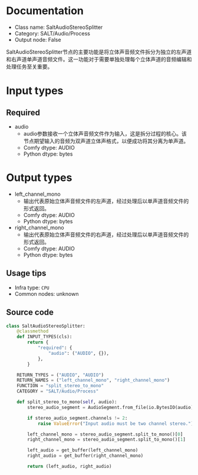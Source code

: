 
# Documentation
- Class name: SaltAudioStereoSplitter
- Category: SALT/Audio/Process
- Output node: False

SaltAudioStereoSplitter节点的主要功能是将立体声音频文件拆分为独立的左声道和右声道单声道音频文件。这一功能对于需要单独处理每个立体声道的音频编辑和处理任务至关重要。

# Input types
## Required
- audio
    - audio参数接收一个立体声音频文件作为输入，这是拆分过程的核心。该节点期望输入的音频为双声道立体声格式，以便成功将其分离为单声道。
    - Comfy dtype: AUDIO
    - Python dtype: bytes

# Output types
- left_channel_mono
    - 输出代表原始立体声音频文件的左声道，经过处理后以单声道音频文件的形式返回。
    - Comfy dtype: AUDIO
    - Python dtype: bytes
- right_channel_mono
    - 输出代表原始立体声音频文件的右声道，经过处理后以单声道音频文件的形式返回。
    - Comfy dtype: AUDIO
    - Python dtype: bytes


## Usage tips
- Infra type: `CPU`
- Common nodes: unknown


## Source code
```python
class SaltAudioStereoSplitter:
    @classmethod
    def INPUT_TYPES(cls):
        return {
            "required": {
                "audio": ("AUDIO", {}),
            },
        }

    RETURN_TYPES = ("AUDIO", "AUDIO")
    RETURN_NAMES = ("left_channel_mono", "right_channel_mono")
    FUNCTION = "split_stereo_to_mono"
    CATEGORY = "SALT/Audio/Process"

    def split_stereo_to_mono(self, audio):
        stereo_audio_segment = AudioSegment.from_file(io.BytesIO(audio), format="wav")

        if stereo_audio_segment.channels != 2:
            raise ValueError("Input audio must be two channel stereo.")

        left_channel_mono = stereo_audio_segment.split_to_mono()[0]
        right_channel_mono = stereo_audio_segment.split_to_mono()[1]

        left_audio = get_buffer(left_channel_mono)
        right_audio = get_buffer(right_channel_mono)

        return (left_audio, right_audio)

```
